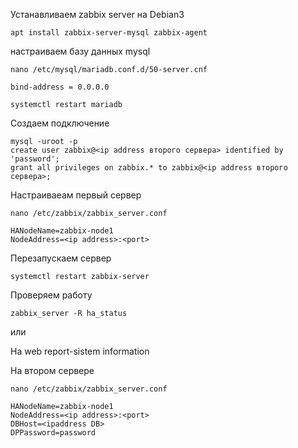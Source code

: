 Устанавливаем zabbix server на Debian3

```
apt install zabbix-server-mysql zabbix-agent
```

настраиваем базу данных mysql 

```
nano /etc/mysql/mariadb.conf.d/50-server.cnf
```
```
bind-address = 0.0.0.0
```
```
systemctl restart mariadb
```

Создаем подключение

```
mysql -uroot -p
create user zabbix@<ip address второго сервера> identified by 'password';
grant all privileges on zabbix.* to zabbix@<ip address второго сервера>;
```


Настраиваеам первый сервер

```
nano /etc/zabbix/zabbix_server.conf
```
```
HANodeName=zabbix-node1
NodeAddress=<ip address>:<port>
```
Перезапускаем сервер

```
systemctl restart zabbix-server
```

Проверяем работу

```
zabbix_server -R ha_status
```
или

На web report-sistem information

На втором сервере

```
nano /etc/zabbix/zabbix_server.conf
```
```
HANodeName=zabbix-node1
NodeAddress=<ip address>:<port>
DBHost=<ipaddress DB>
DPPassword=password
```
